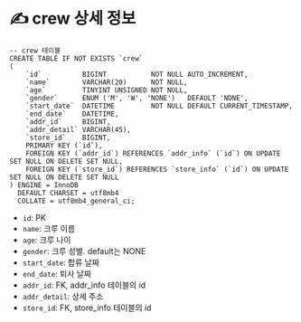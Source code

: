 # ✍️ crew 상세 정보

```mariadb
-- crew 테이블
CREATE TABLE IF NOT EXISTS `crew`
(
    `id`          BIGINT           NOT NULL AUTO_INCREMENT,
    `name`        VARCHAR(20)      NOT NULL,
    `age`         TINYINT UNSIGNED NOT NULL,
    `gender`      ENUM ('M', 'W', 'NONE')   DEFAULT 'NONE',
    `start_date`  DATETIME         NOT NULL DEFAULT CURRENT_TIMESTAMP,
    `end_date`    DATETIME,
    `addr_id`     BIGINT,
    `addr_detail` VARCHAR(45),
    `store_id`    BIGINT,
    PRIMARY KEY (`id`),
    FOREIGN KEY (`addr_id`) REFERENCES `addr_info` (`id`) ON UPDATE SET NULL ON DELETE SET NULL,
    FOREIGN KEY (`store_id`) REFERENCES `store_info` (`id`) ON UPDATE SET NULL ON DELETE SET NULL
) ENGINE = InnoDB
  DEFAULT CHARSET = utf8mb4
  COLLATE = utf8mb4_general_ci;
```

- `id`: PK
- `name`: 크루 이름
- `age`: 크루 나이
- `gender`: 크루 성별. default는 NONE
- `start_date`: 합류 날짜
- `end_date`: 퇴사 날짜
- `addr_id`: FK, addr_info 테이블의 id
- `addr_detail`: 상세 주소
- `store_id`: FK, store_info 테이블의 id
